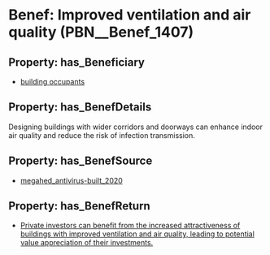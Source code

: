 # Benef: __Improved ventilation and air quality__ (PBN__Benef_1407)

## Property: has_Beneficiary

* [building occupants](../Stakeholder/PBN__Stakeholder_97)

## Property: has_BenefDetails

Designing buildings with wider corridors and doorways can enhance indoor air quality and reduce the risk of infection transmission.

## Property: has_BenefSource

* [megahed_antivirus-built_2020](../Article/PBN__Article_298)

## Property: has_BenefReturn

* [Private investors can benefit from the increased attractiveness of buildings with improved ventilation and air quality, leading to potential value appreciation of their investments.](../BenefReturn/PBN__BenefReturn_1597)

